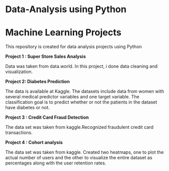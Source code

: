 # Data-Analysis using Python
# Machine Learning Projects

This repository is created for data analysis projects using Python

**Project 1 : Super Store Sales Analysis**

Data was taken from data.world. In this project, i done data cleaning and visualization.

**Project 2: Diabetes Prediction**

The data is available at Kaggle. The datasets include data from women with several medical predictor variables and one target variable. The classification goal is to predict whether or not the patients in the dataset have diabetes or not.


**Project 3 : Credit Card Fraud Detection**


The data set was taken from kaggle.Recognized fraudulent credit card transactions.


**Project 4 : Cohort analysis**

The data set was taken from kaggle. Created two heatmaps, one to plot the actual number of users and the other to visualize the entire dataset as percentages along with the user retention rates. 
